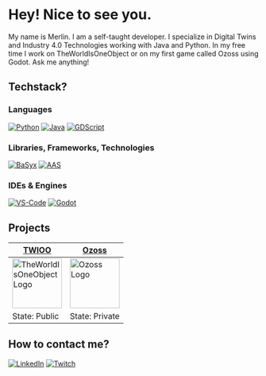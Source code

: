 # Hey! Nice to see you.

My name is Merlin. I am a self-taught developer. I specialize in Digital Twins and Industry 4.0 Technologies working with Java and Python. In my free time I work on TheWorldIsOneObject or on my first game called Ozoss using Godot. Ask me anything!

## Techstack?
### Languages
[![Python](https://img.shields.io/badge/Python-FFD43B?style=for-the-badge&logo=python&logoColor=blue)](https://www.python.org/)
[![Java](https://img.shields.io/badge/Java-ED8B00?style=for-the-badge&logo=openjdk&logoColor=white)](https://dev.java/)
[![GDScript](https://img.shields.io/badge/GDScript-5abbff?style=for-the-badge)](https://docs.godotengine.org/en/latest/tutorials/scripting/gdscript/index.html)

### Libraries, Frameworks, Technologies
[![BaSyx](https://img.shields.io/badge/BaSyx-0386b7?style=for-the-badge)](https://github.com/eclipse-basyx)
[![AAS](https://img.shields.io/badge/AAS-0421c3?style=for-the-badge)](https://industrialdigitaltwin.org/en/content-hub/aasspecifications)

### IDEs & Engines
[![VS-Code](https://img.shields.io/badge/VSCode-0078D4?style=for-the-badge&logo=visual%20studio%20code&logoColor=white)](https://code.visualstudio.com/)
[![Godot](https://img.shields.io/badge/godot-engine?style=for-the-badge&logo=godot-engine&logoColor=white&color=%235abbff
)](https://godotengine.org/)

## Projects

| [TWIOO](https://github.com/TheWorldIsOneObject) | [Ozoss](https://github.com/merlinseela/Ozoss) |
| ----- | ----- |
| <a href="https://github.com/TheWorldIsOneObject"><img src="https://avatars.githubusercontent.com/u/142671489?s=200&v=4" alt="TheWorldIsOneObject Logo" style="width:100px;height:100px;"></a> | <a href="https://github.com/merlinseela/Ozoss"><img src="https://raw.githubusercontent.com/merlinseela/Ozoss/main/docs/addRes/GitHubProfilePicture.png" alt="Ozoss Logo" style="width:100px;height:100px;"></a> |
| State: Public | State: Private |



## How to contact me?
[![LinkedIn](https://img.shields.io/badge/LinkedIn-0077B5?style=for-the-badge&logo=linkedin&logoColor=white)](https://www.linkedin.com/in/merlinseela/?locale=en_US)
[![Twitch](https://img.shields.io/badge/Twitch-a970ff?style=for-the-badge&logo=Twitch&logoColor=white)](https://www.twitch.tv/iamamerlin)
